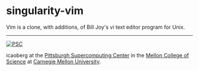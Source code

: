 # singularity-vim
Vim is a clone, with additions, of Bill Joy's vi text editor program for Unix.

---
[![PSC](http://www.andrew.cmu.edu/user/icaoberg/images/logos/psc.png)](http://www.psc.edu)

icaoberg at the [Pittsburgh Supercomputing Center](http://www.psc.edu) in the [Mellon College of Science](https://www.cmu.edu/mcs/) at [Carnegie Mellon University](http://www.cmu.edu).

